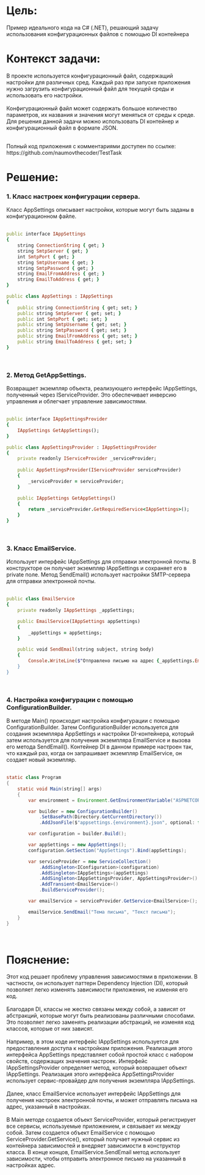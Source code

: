 <h1>Цель: </h1>
Пример идеального кода на C# (.NET), решающий задачу использования конфигурационных файлов с помощью DI контейнера

<h1>Контекст задачи: </h1> 
В проекте используется конфигурационный файл, содержащий настройки для различных сред.  
Каждый раз при запуске приложения нужно загрузить конфигурационный файл для текущей среды и использовать его настройки.  </br></br>
Конфигурационный файл может содержать большое количество параметров, их названия и значения могут меняться от среды к среде. 
Для решения данной задачи можно использовать DI контейнер и конфигурационный файл в формате JSON. 
</br>
</br>
<p>Полный код приложения c комментариями доступен по ссылке: https://github.com/naumovthecoder/TestTask</p>
 
<h1>Решение: </h1>
<h3> 1. Класс настроек конфигурации сервера.</h3>
Класс AppSettings описывает настройки, которые могут быть заданы в конфигурационном файле.</br></br>

```rb
public interface IAppSettings
{
    string ConnectionString { get; }
    string SmtpServer { get; }
    int SmtpPort { get; }
    string SmtpUsername { get; }
    string SmtpPassword { get; }
    string EmailFromAddress { get; }
    string EmailToAddress { get; }
}
```
```rb
public class AppSettings : IAppSettings
{
    public string ConnectionString { get; set; }
    public string SmtpServer { get; set; }
    public int SmtpPort { get; set; }
    public string SmtpUsername { get; set; }
    public string SmtpPassword { get; set; }
    public string EmailFromAddress { get; set; }
    public string EmailToAddress { get; set; }
}
```


</br><h3>2. Метод GetAppSettings.</h3> 
Возвращает экземпляр объекта, реализующего интерфейс IAppSettings, полученный через IServiceProvider. Это обеспечивает инверсию управления и облегчает управление зависимостями. </br></br>

```rb
public interface IAppSettingsProvider
{
    IAppSettings GetAppSettings();
}
```
```rb
public class AppSettingsProvider : IAppSettingsProvider
{
    private readonly IServiceProvider _serviceProvider;
    
    public AppSettingsProvider(IServiceProvider serviceProvider)
    {
        _serviceProvider = serviceProvider;
    }

    public IAppSettings GetAppSettings()
    {
        return _serviceProvider.GetRequiredService<IAppSettings>();
    }
}
```


</br><h3>3. Класс EmailService.</h3> 
Использует интерфейс IAppSettings для отправки электронной почты. В конструкторе он получает экземпляр IAppSettings и сохраняет его в private поле. Метод SendEmail() использует настройки SMTP-сервера для отправки электронной почты. </br></br>

```rb
public class EmailService
{
    private readonly IAppSettings _appSettings;

    public EmailService(IAppSettings appSettings)
    {
        _appSettings = appSettings;
    }

    public void SendEmail(string subject, string body)
    {
        Console.WriteLine($"Отправлено письмо на адрес {_appSettings.EmailToAddress}");
    }
}
```


</br><h3>4. Настройка конфигурации с помощью ConfigurationBuilder.</h3>
В методе Main() происходит настройка конфигурации с помощью ConfigurationBuilder. Затем ConfigurationBuilder используется для создания экземпляра AppSettings и настройки DI-контейнера, который затем используется для получения экземпляра EmailService и вызова его метода SendEmail(). Контейнер DI в данном примере настроен так, что каждый раз, когда он запрашивает экземпляр EmailService, он создает новый экземпляр. </br></br>
 
```java
static class Program
{
    static void Main(string[] args)
    {
        var environment = Environment.GetEnvironmentVariable("ASPNETCORE_ENVIRONMENT");

        var builder = new ConfigurationBuilder()
            .SetBasePath(Directory.GetCurrentDirectory())
            .AddJsonFile($"appsettings.{environment}.json", optional: false, reloadOnChange: true);

        var configuration = builder.Build();

        var appSettings = new AppSettings();
        configuration.GetSection("AppSettings").Bind(appSettings);

        var serviceProvider = new ServiceCollection()
            .AddSingleton<IConfiguration>(configuration)
            .AddSingleton<IAppSettings>(appSettings)
            .AddSingleton<IAppSettingsProvider, AppSettingsProvider>()
            .AddTransient<EmailService>()
            .BuildServiceProvider();

        var emailService = serviceProvider.GetService<EmailService>();

        emailService.SendEmail("Тема письма", "Текст письма");
    }
}
```
 
 
</br><h1>Пояснение: </h1>
Этот код решает проблему управления зависимостями в приложении. В частности, он использует паттерн Dependency Injection (DI), который позволяет легко изменять зависимости приложения, не изменяя его код. 
</br></br>Благодаря DI, классы не жестко связаны между собой, а зависят от абстракций, которые могут быть реализованы различными способами. Это позволяет легко заменять реализации абстракций, не изменяя код классов, которые от них зависят. 
</br></br>Например, в этом коде интерфейс IAppSettings используется для предоставления доступа к настройкам приложения. Реализация этого интерфейса AppSettings представляет собой простой класс с набором свойств, содержащих значения настроек. Интерфейс IAppSettingsProvider определяет метод, который возвращает объект IAppSettings. Реализация этого интерфейса AppSettingsProvider использует сервис-провайдер для получения экземпляра IAppSettings. 
</br></br>Далее, класс EmailService использует интерфейс IAppSettings для получения настроек электронной почты, и может отправлять письма на адрес, указанный в настройках. 
</br></br>В Main методе создается объект ServiceProvider, который регистрирует все сервисы, используемые приложением, и связывает их между собой. Затем создается объект EmailService с помощью ServiceProvider.GetService<EmailService>(), который получает нужный сервис из контейнера зависимостей и внедряет зависимости в конструктор класса. В конце концов, EmailService.SendEmail метод использует зависимости, чтобы отправить электронное письмо на указанный в настройках адрес. 
 
